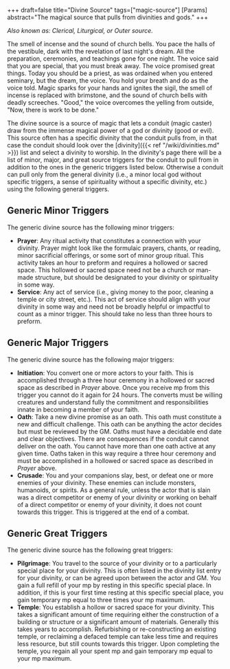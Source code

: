+++
draft=false
title="Divine Source"
tags=["magic-source"]
[Params]
  abstract="The magical source that pulls from divinities and gods."
+++

*Also known as: Clerical, Liturgical, or Outer source.*

The smell of incense and the sound of church bells. You pace the halls of the vestibule, dark with the revelation of last night's dream. All the preparation, ceremonies, and teachings gone for one night. The voice said that you are special, that you must break away. The voice promised great things. Today you should be a priest, as was ordained when you entered seminary, but the dream, the voice. You hold your breath and do as the voice told. Magic sparks for your hands and ignites the sigil, the smell of incense is replaced with brimstone, and the sound of church bells with deadly screeches. "Good," the voice overcomes the yelling from outside, "Now, there is work to be done."

The divine source is a source of magic that lets a conduit (magic caster) draw from the immense magical power of a god or divinity (good or evil). This source often has a specific divinity that the conduit pulls from, in that case the conduit should look over the [divinity]({{< ref "/wiki/divinities.md" >}}) list and select a divinity to worship. In the divinity's page there will be a list of minor, major, and great source triggers for the conduit to pull from in addition to the ones in the generic triggers listed below. Otherwise a conduit can pull only from the general divinity (i.e., a minor local god without specific triggers, a sense of spirituality without a specific divinity, etc.) using the following general triggers.

## Generic Minor Triggers

The generic divine source has the following minor triggers:

- **Prayer**: Any ritual activity that constitutes a connection with your divinity. Prayer might look like the formulaic prayers, chants, or reading, minor sacrificial offerings, or some sort of minor group ritual. This activity takes an hour to preform and requires a hollowed or sacred space. This hollowed or sacred space need not be a church or man-made structure, but should be designated to your divinity or spirituality in some way.
- **Service**: Any act of service (i.e., giving money to the poor, cleaning a temple or city street, etc.). This act of service should align with your divinity in some way and need not be broadly helpful or impactful to count as a minor trigger. This should take no less than three hours to preform.

## Generic Major Triggers

The generic divine source has the following major triggers:

- **Initiation**: You convert one or more actors to your faith. This is accomplished through a three hour ceremony in a hollowed or sacred space as described in *Prayer* above. Once you receive mp from this trigger you cannot do it again for 24 hours. The converts must be willing creatures and understand fully the commitment and responsibilities innate in becoming a member of your faith.
- **Oath**: Take a new divine promise as an oath. This oath must constitute a new and difficult challenge. This oath can be anything the actor decides but must be reviewed by the GM. Oaths must have a decidable end date and clear objectives. There are consequences if the conduit cannot deliver on the oath. You cannot have more than one oath active at any given time. Oaths taken in this way require a three hour ceremony and must be accomplished in a hollowed or sacred space as described in *Prayer* above.
- **Crusade**: You and your companions slay, best, or defeat one or more enemies of your divinity. These enemies can include monsters, humanoids, or spirits. As a general rule, unless the actor that is slain was a direct competitor or enemy of your divinity or working on behalf of a direct competitor or enemy of your divinity, it does not count towards this trigger. This is triggered at the end of a combat.

## Generic Great Triggers

The generic divine source has the following great triggers:

- **Pilgrimage**: You travel to the source of your divinity or to a particularly special place for your divinity. This is often listed in the divinity list entry for your divinity, or can be agreed upon between the actor and GM. You gain a full refill of your mp by resting in this specific special place. In addition, if this is your first time resting at this specific special place, you gain temporary mp equal to three times your mp maximum.
- **Temple**: You establish a hollow or sacred space for your divinity. This takes a significant amount of time requiring either the construction of a building or structure or a significant amount of materials. Generally this takes  years to accomplish. Refurbishing or re-constructing an existing temple, or reclaiming a defaced temple can take less time and requires less resource, but still counts towards this trigger. Upon completing the temple, you regain all your spent mp and gain temporary mp equal to your mp maximum.
